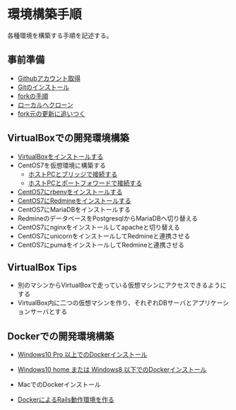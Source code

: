 # 環境構築手順

各種環境を構築する手順を記述する。

## 事前準備

* [Githubアカウント取得](github/create_account.md)
* [Gitのインストール](github/localgit.md)
* [forkの手順](github/fork.md)
* [ローカルへクローン](github/cloneintolocal.md)
* [fork元の更新に追いつく](github/setupstream.md)

## VirtualBoxでの開発環境構築

* [VirtualBoxをインストールする](steps/virtualbox_install.md)
* CentOS7を仮想環境に構築する
  * [ホストPCとブリッジで接続する](steps/centos7_b.md)
  * [ホストPCとポートフォワードで接続する](steps/centos7_p.md)
* [CentOS7にrbenvをインストールする](steps/rbenv.md)
* [CentOS7にRedmineをインストールする](steps/redmine.md)
* CentOS7にMariaDBをインストールする
* RedmineのデータベースをPostgresqlからMariaDBへ切り替える
* CentOS7にnginxをインストールしてapacheと切り替える
* CentOS7にunicornをインストールしてRedmineと連携させる
* CentOS7にpumaをインストールしてRedmineと連携させる

## VirtualBox Tips

* 別のマシンからVirtualBoxで走っている仮想マシンにアクセスできるようにする
* VirtualBox内に二つの仮想マシンを作り、それぞれDBサーバとアプリケーションサーバとする

## Dockerでの開発環境構築

* [Windows10 Pro 以上でのDockerインストール](docker/docker_for_windows.md)
* [Windows10 home または Windows8 以下でのDockerインストール](docker/docker_toolbox_for_win.md)
* MacでのDockerインストール

* [DockerによるRails動作環境を作る](docker/rails_on_docker.md)
